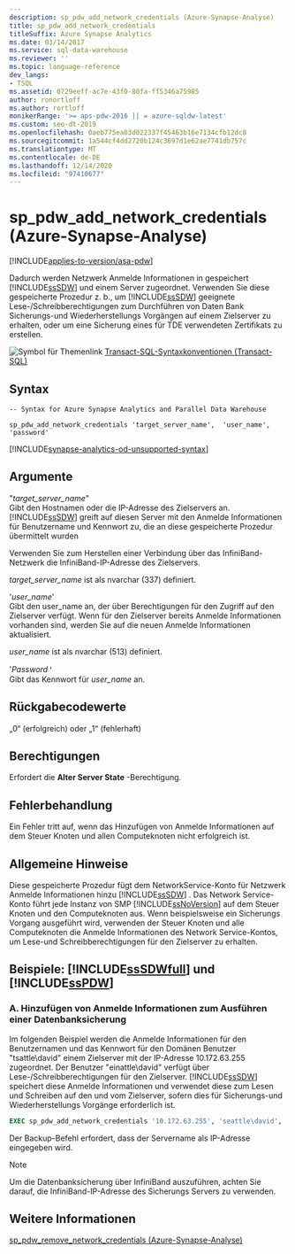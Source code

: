 ```yaml
---
description: sp_pdw_add_network_credentials (Azure-Synapse-Analyse)
title: sp_pdw_add_network_credentials
titleSuffix: Azure Synapse Analytics
ms.date: 03/14/2017
ms.service: sql-data-warehouse
ms.reviewer: ''
ms.topic: language-reference
dev_langs:
- TSQL
ms.assetid: 0729eeff-ac7e-43f0-80fa-ff5346a75985
author: ronortloff
ms.author: rortloff
monikerRange: '>= aps-pdw-2016 || = azure-sqldw-latest'
ms.custom: seo-dt-2019
ms.openlocfilehash: 0aeb775ea03d022337f45463b16e7134cfb12dc8
ms.sourcegitcommit: 1a544cf4dd2720b124c3697d1e62ae7741db757c
ms.translationtype: MT
ms.contentlocale: de-DE
ms.lasthandoff: 12/14/2020
ms.locfileid: "97410677"
---
```

# <a name="sp_pdw_add_network_credentials-azure-synapse-analytics"></a>sp_pdw_add_network_credentials (Azure-Synapse-Analyse)
[!INCLUDE[applies-to-version/asa-pdw](../../includes/applies-to-version/asa-pdw.md)]

  Dadurch werden Netzwerk Anmelde Informationen in gespeichert [!INCLUDE[ssSDW](../../includes/sssdw-md.md)] und einem Server zugeordnet. Verwenden Sie diese gespeicherte Prozedur z. b., um [!INCLUDE[ssSDW](../../includes/sssdw-md.md)] geeignete Lese-/Schreibberechtigungen zum Durchführen von Daten Bank Sicherungs-und Wiederherstellungs Vorgängen auf einem Zielserver zu erhalten, oder um eine Sicherung eines für TDE verwendeten Zertifikats zu erstellen.  
  
 ![Symbol für Themenlink](../../database-engine/configure-windows/media/topic-link.gif "Symbol für Themenlink") [Transact-SQL-Syntaxkonventionen &#40;Transact-SQL&#41;](../../t-sql/language-elements/transact-sql-syntax-conventions-transact-sql.md)  
  
## <a name="syntax"></a>Syntax  
  
```syntaxsql  
-- Syntax for Azure Synapse Analytics and Parallel Data Warehouse  
  
sp_pdw_add_network_credentials 'target_server_name',  'user_name', 'password'  
```  
[!INCLUDE[synapse-analytics-od-unsupported-syntax](../../includes/synapse-analytics-od-unsupported-syntax.md)]

## <a name="arguments"></a>Argumente  
 "*target_server_name*"  
 Gibt den Hostnamen oder die IP-Adresse des Zielservers an. [!INCLUDE[ssSDW](../../includes/sssdw-md.md)] greift auf diesen Server mit den Anmelde Informationen für Benutzername und Kennwort zu, die an diese gespeicherte Prozedur übermittelt wurden  
  
 Verwenden Sie zum Herstellen einer Verbindung über das InfiniBand-Netzwerk die InfiniBand-IP-Adresse des Zielservers.  
  
 *target_server_name* ist als nvarchar (337) definiert.  
  
 '*user_name*'  
 Gibt den user_name an, der über Berechtigungen für den Zugriff auf den Zielserver verfügt. Wenn für den Zielserver bereits Anmelde Informationen vorhanden sind, werden Sie auf die neuen Anmelde Informationen aktualisiert.  
  
 *user_name* ist als nvarchar (513) definiert.  
  
 '*Password* ꞌ  
 Gibt das Kennwort für *user_name* an.  
  
## <a name="return-code-values"></a>Rückgabecodewerte  
 „0“ (erfolgreich) oder „1“ (fehlerhaft)  
  
## <a name="permissions"></a>Berechtigungen  
 Erfordert die **Alter Server State** -Berechtigung.  
  
## <a name="error-handling"></a>Fehlerbehandlung  
 Ein Fehler tritt auf, wenn das Hinzufügen von Anmelde Informationen auf dem Steuer Knoten und allen Computeknoten nicht erfolgreich ist.  
  
## <a name="general-remarks"></a>Allgemeine Hinweise  
 Diese gespeicherte Prozedur fügt dem NetworkService-Konto für Netzwerk Anmelde Informationen hinzu [!INCLUDE[ssSDW](../../includes/sssdw-md.md)] . Das Network Service-Konto führt jede Instanz von SMP [!INCLUDE[ssNoVersion](../../includes/ssnoversion-md.md)] auf dem Steuer Knoten und den Computeknoten aus. Wenn beispielsweise ein Sicherungs Vorgang ausgeführt wird, verwenden der Steuer Knoten und alle Computeknoten die Anmelde Informationen des Network Service-Kontos, um Lese-und Schreibberechtigungen für den Zielserver zu erhalten.  
  
## <a name="examples-sssdwfull-and-sspdw"></a>Beispiele: [!INCLUDE[ssSDWfull](../../includes/sssdwfull-md.md)] und [!INCLUDE[ssPDW](../../includes/sspdw-md.md)]  
  
### <a name="a-add-credentials-for-performing-a-database-backup"></a>A. Hinzufügen von Anmelde Informationen zum Ausführen einer Datenbanksicherung  
 Im folgenden Beispiel werden die Anmelde Informationen für den Benutzernamen und das Kennwort für den Domänen Benutzer "tsattle\david" einem Zielserver mit der IP-Adresse 10.172.63.255 zugeordnet. Der Benutzer "einattle\david" verfügt über Lese-/Schreibberechtigungen für den Zielserver. [!INCLUDE[ssSDW](../../includes/sssdw-md.md)] speichert diese Anmelde Informationen und verwendet diese zum Lesen und Schreiben auf den und vom Zielserver, sofern dies für Sicherungs-und Wiederherstellungs Vorgänge erforderlich ist.  
  
```sql  
EXEC sp_pdw_add_network_credentials '10.172.63.255', 'seattle\david', '********';  
```  
  
 Der Backup-Befehl erfordert, dass der Servername als IP-Adresse eingegeben wird.  
  
> [!NOTE]  
>  Um die Datenbanksicherung über InfiniBand auszuführen, achten Sie darauf, die InfiniBand-IP-Adresse des Sicherungs Servers zu verwenden.  
  
## <a name="see-also"></a>Weitere Informationen  
 [sp_pdw_remove_network_credentials &#40;Azure-Synapse-Analyse&#41;](../../relational-databases/system-stored-procedures/sp-pdw-remove-network-credentials-sql-data-warehouse.md)  
  
  

